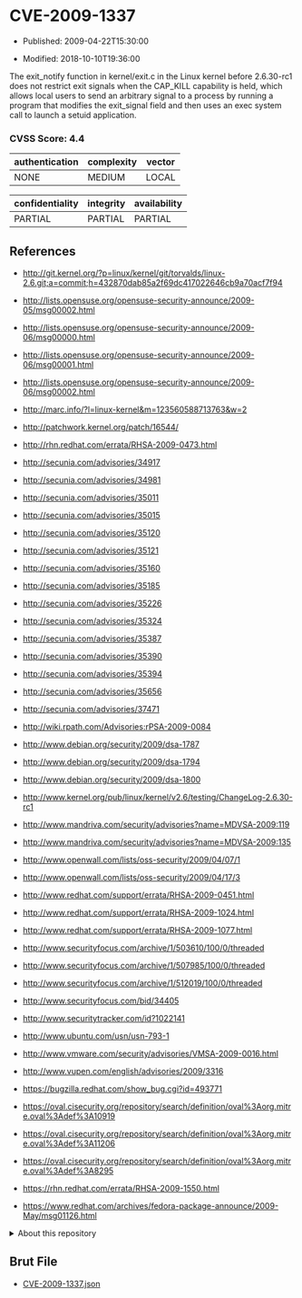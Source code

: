 # CVE-2009-1337

- Published: 2009-04-22T15:30:00

- Modified: 2018-10-10T19:36:00

The exit_notify function in kernel/exit.c in the Linux kernel before 2.6.30-rc1 does not restrict exit signals when the CAP_KILL capability is held, which allows local users to send an arbitrary signal to a process by running a program that modifies the exit_signal field and then uses an exec system call to launch a setuid application.

### CVSS Score: **4.4**

| authentication | complexity | vector |
| --- | --- | --- |
| NONE | MEDIUM | LOCAL |

| confidentiality | integrity | availability |
| --- | --- | --- |
| PARTIAL | PARTIAL | PARTIAL |

## References

* http://git.kernel.org/?p=linux/kernel/git/torvalds/linux-2.6.git;a=commit;h=432870dab85a2f69dc417022646cb9a70acf7f94

* http://lists.opensuse.org/opensuse-security-announce/2009-05/msg00002.html

* http://lists.opensuse.org/opensuse-security-announce/2009-06/msg00000.html

* http://lists.opensuse.org/opensuse-security-announce/2009-06/msg00001.html

* http://lists.opensuse.org/opensuse-security-announce/2009-06/msg00002.html

* http://marc.info/?l=linux-kernel&m=123560588713763&w=2

* http://patchwork.kernel.org/patch/16544/

* http://rhn.redhat.com/errata/RHSA-2009-0473.html

* http://secunia.com/advisories/34917

* http://secunia.com/advisories/34981

* http://secunia.com/advisories/35011

* http://secunia.com/advisories/35015

* http://secunia.com/advisories/35120

* http://secunia.com/advisories/35121

* http://secunia.com/advisories/35160

* http://secunia.com/advisories/35185

* http://secunia.com/advisories/35226

* http://secunia.com/advisories/35324

* http://secunia.com/advisories/35387

* http://secunia.com/advisories/35390

* http://secunia.com/advisories/35394

* http://secunia.com/advisories/35656

* http://secunia.com/advisories/37471

* http://wiki.rpath.com/Advisories:rPSA-2009-0084

* http://www.debian.org/security/2009/dsa-1787

* http://www.debian.org/security/2009/dsa-1794

* http://www.debian.org/security/2009/dsa-1800

* http://www.kernel.org/pub/linux/kernel/v2.6/testing/ChangeLog-2.6.30-rc1

* http://www.mandriva.com/security/advisories?name=MDVSA-2009:119

* http://www.mandriva.com/security/advisories?name=MDVSA-2009:135

* http://www.openwall.com/lists/oss-security/2009/04/07/1

* http://www.openwall.com/lists/oss-security/2009/04/17/3

* http://www.redhat.com/support/errata/RHSA-2009-0451.html

* http://www.redhat.com/support/errata/RHSA-2009-1024.html

* http://www.redhat.com/support/errata/RHSA-2009-1077.html

* http://www.securityfocus.com/archive/1/503610/100/0/threaded

* http://www.securityfocus.com/archive/1/507985/100/0/threaded

* http://www.securityfocus.com/archive/1/512019/100/0/threaded

* http://www.securityfocus.com/bid/34405

* http://www.securitytracker.com/id?1022141

* http://www.ubuntu.com/usn/usn-793-1

* http://www.vmware.com/security/advisories/VMSA-2009-0016.html

* http://www.vupen.com/english/advisories/2009/3316

* https://bugzilla.redhat.com/show_bug.cgi?id=493771

* https://oval.cisecurity.org/repository/search/definition/oval%3Aorg.mitre.oval%3Adef%3A10919

* https://oval.cisecurity.org/repository/search/definition/oval%3Aorg.mitre.oval%3Adef%3A11206

* https://oval.cisecurity.org/repository/search/definition/oval%3Aorg.mitre.oval%3Adef%3A8295

* https://rhn.redhat.com/errata/RHSA-2009-1550.html

* https://www.redhat.com/archives/fedora-package-announce/2009-May/msg01126.html

<details>
<summary>About this repository</summary> 

  This repository is part of the project [Live Hack CVE](https://github.com/Live-Hack-CVE). Main website can be found [www.live-hack.org](https://www.live-hack.org) 
  
  Made by [Sn0wAlice](https://github.com/Sn0wAlice) for the people that care about security and need to have a feed of the latest CVEs. Hope you enjoy it, don't forget to star the repo and follow me on [Twitter](https://twitter.com/Sn0wAlice) and [Github](https://github.com/Sn0wAlice). And that is my [personnal website](https://www.alice-snow.me/)

  - [Home Page](https://github.com/Live-Hack-CVE)
  - [Framework](https://github.com/Live-Hack-CVE/cve-framework)
  - [CVE database](https://github.com/Live-Hack-CVE/full_database)
  - [Changelog](https://github.com/Live-Hack-CVE/Changelog)
</details>

## Brut File

* [CVE-2009-1337.json](https://raw.githubusercontent.com/Live-Hack-CVE/full_database/main/cves/2009/CVE-2009-1337.json)

